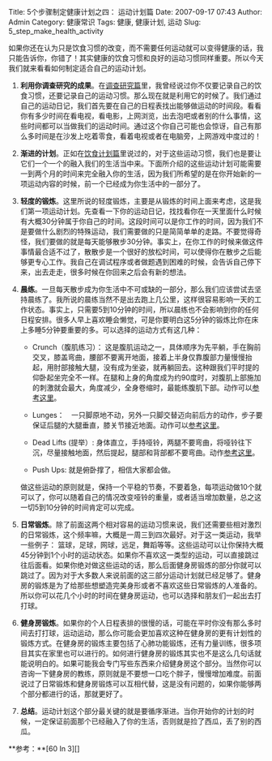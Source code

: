 Title: 5个步骤制定健康计划之四： 运动计划篇
Date: 2007-09-17 07:43
Author: Admin
Category: 健康常识
Tags: 健康, 健康计划, 运动
Slug: 5_step_make_health_activity

如果你还在认为只是饮食习惯的改变，而不需要任何运动就可以变得健康的话，我只能告诉你，你错了！其实健康的饮食习惯和良好的运动习惯同样重要。所以今天我们就来看看如何制定适合自己的运动计划。

1.  **利用你调查研究的成果**。在[调查研究篇][]里，我曾经说过你不仅要记录自己的饮食习惯，还要记录自己的运动习惯。那么现在就是利用它的时候了。我们通过自己的运动日记，我们首先要在自己的日程表找出能够做运动的时间段。看看你有多少时间在看电视，看电影，上网浏览，出去泡吧或者别的什么事情，这些时间都可以当做我们的运动时间。通过这个你自己可能也会惊讶，自己有那么多时间是在沙发上吃着零食，看着电视或者在电脑旁，上网游戏中度过的！
2.  **渐进的计划**。正如在[饮食计划篇][]里说过的，对于这些运动习惯，我们也是要让它们一个一个的融入我们的生活当中来。下面所介绍的这些运动计划可能需要一到两个月的时间来完全融入你的生活，因为我们所希望的是在你开始新的一项运动内容的时候，前一个已经成为你生活中的一部分了。
3.  **轻度的锻炼**。这里所说的轻度锻炼，主要是从锻炼的时间上面来考虑，这是我们第一项运动计划。先查看一下你的运动日记，找找看你在一天里面什么时候有大概30分钟属于你自己的时间。这段时间可以是你工作的时间，因为我们不是要做什么剧烈的特殊运动，我们需要做的只是简简单单的走路。不要觉得奇怪，我们要做的就是每天能够散步30分钟。事实上，在你工作的时候来做这件事情最合适不过了，散散步是一个很好的放松时间，可以使得你在散步之后能够更专心工作。我自己在调试程序或者做题遇到困难的时候，会告诉自己停下来，出去走走，很多时候在你回来之后会有新的想法。
4.  **晨练**。一旦每天散步成为你生活中不可或缺的一部分，那么我们应该尝试去坚持晨练了。我所说的晨练当然不是出去跑上几公里，这样很容易影响一天的工作状态。事实上，只需要5到10分钟的时间，所以晨练也不会影响到你的任何日程安排。很多人早上喜欢睡会懒觉，可是你要明白这5分钟的锻炼比你在床上多睡5分钟要重要的多。可以选择的运动方式有这几种：

    </p>

    -   Crunch（腹肌练习）：
        <span class="f14">这是腹肌运动之一，具体顺序为先平躺，手在胸前交叉，膝盖弯曲，腰部不要离开地面，接着上半身仅靠腹部力量慢慢抬起，用肘部接触大腿，没有成为坐姿，就再躺回去。这种跟我们平时提的仰卧起坐完全不一样。在腿和上身的角度成为约90度时，对腹肌上部施加的刺激就会最大，角度减少，全身卷缩时，最能练腹肌下部。动作可以[参考这里][]。</span>

    </p>

    -   <span class="f14">Lunges：　</span><span class="f14">一只脚原地不动，另外一只脚交替迈向前后方的动作，步子要保证后腿的大腿垂直，膝关节接近地面。动作可以[参考这里][1]。</span>

    </p>

    -   <span class="f14">Dead Lifts (提举）:
        身体直立，手持哑铃，两腿不要弯曲，将哑铃往下沉，尽量接触地面，然后提起，腿部和背部都不要弯曲。动作[参考这里][2]。</span>

    </p>

    -   <span class="f14">Push Ups: 就是俯卧撑了，相信大家都会做。</span>

    </p>
    <p>
    <span class="f14">做这些运动的原则就是，保持一个平稳的节奏，不要着急，每项运动做10个就可以了，你可以随着自己的情况改变哑铃的重量，或者适当增加数量，总之这一切5到10分钟的时间肯定可以完成。</span>

5.  <span class="f14">**日常锻炼**。除了前面这两个相对容易的运动习惯来说，我们还需要些相对激烈的日常锻炼，这个频率嘛，大概是一周三到四次最好。对于这一类运动，我举一些例子：
    篮球，足球，网球，远足，舞蹈等等。这些运动可以让你保持大概45分钟到1个小时的运动状态。如果你不喜欢这一类型的运动，可以直接跳过往后面看。如果你绝对做这些运动的话，那么后面健身房锻炼的部分你就可以跳过了。因为对于大多数人来说前面的这三部分运动计划就已经足够了。健身房的锻炼是为了给那些想塑造完美身形或者不喜欢这些日常锻炼的人准备的。所以你可以花几个小时的时间在健身房运动，也可以选择和朋友们一起出去打打球。</span>
6.  <span class="f14">**健身房锻炼**。如果你的个人日程表排的很慢的话，可能在平时你没有那么多时间去打打球，运动运动，那么你可能会更加喜欢这种在健身房的更有计划性的锻炼方式。在健身房的锻炼主要包括了心肺功能锻炼，还有力量训练，很多项目其实在家里也可以进行的。如何进行健身房的锻炼其实也不是这么几句话就能说明白的。如果可能我会专门写些东西来介绍健身房这个部分。当然你可以咨询一下健身房的教练，原则就是不要想一口吃个胖子，慢慢增加难度。前面说过了日常锻炼和健身房锻炼可以互相代替，这是没有问题的，如果你能够两个部分都进行的话，那就更好了。</span>
7.  <span class="f14">**总结**。运动计划这个部分最关键的就是要循序渐进。当你开始你的计划的时候，一定保证前面那个已经融入了你的生活，否则就是捡了西瓜，丢了别的西瓜。</span>

</p>
**参考：**[60 In 3][]

  [调查研究篇]: http://www.quhuashuai.com/2007/09/5_step_make_health_plan_research/
  [饮食计划篇]: http://www.quhuashuai.com/2007/09/5_step_make_health_plan_eating/
  [参考这里]: http://www.coopersguns.com/videos/exercise-encyclopedia/abdominals/crunch/
  [1]: http://www.coopersguns.com/videos/exercise-encyclopedia/rectus-femoris/lunge/
  [2]: http://www.coopersguns.com/videos/exercise-encyclopedia/erector/dumbell-stiff-leg-deadlift/
  [60 In 3]: http://http://www.60in3.com/category/series/series-how-to-get-healthy-in-five-easy-steps/
